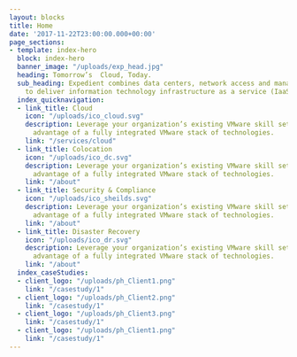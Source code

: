 ```yaml
---
layout: blocks
title: Home
date: '2017-11-22T23:00:00.000+00:00'
page_sections:
- template: index-hero
  block: index-hero
  banner_image: "/uploads/exp_head.jpg"
  heading: Tomorrow’s  Cloud, Today.
  sub_heading: Expedient combines data centers, network access and managed services 
    to deliver information technology infrastructure as a service (IaaS) solutions.
  index_quicknavigation:
  - link_title: Cloud
    icon: "/uploads/ico_cloud.svg"
    description: Leverage your organization’s existing VMware skill sets while taking
      advantage of a fully integrated VMware stack of technologies.
    link: "/services/cloud"
  - link_title: Colocation
    icon: "/uploads/ico_dc.svg"
    description: Leverage your organization’s existing VMware skill sets while taking
      advantage of a fully integrated VMware stack of technologies.
    link: "/about"
  - link_title: Security & Compliance
    icon: "/uploads/ico_sheilds.svg"
    description: Leverage your organization’s existing VMware skill sets while taking
      advantage of a fully integrated VMware stack of technologies.
    link: "/about"
  - link_title: Disaster Recovery
    icon: "/uploads/ico_dr.svg"
    description: Leverage your organization’s existing VMware skill sets while taking
      advantage of a fully integrated VMware stack of technologies.
    link: "/about"
  index_caseStudies:
  - client_logo: "/uploads/ph_Client1.png"
    link: "/casestudy/1"
  - client_logo: "/uploads/ph_Client2.png"
    link: "/casestudy/1"
  - client_logo: "/uploads/ph_Client3.png"
    link: "/casestudy/1"
  - client_logo: "/uploads/ph_Client1.png"
    link: "/casestudy/1"
---
```

